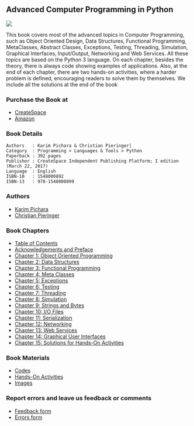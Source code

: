 ## Advanced Computer Programming in Python

![](https://advancedpythonprogramming.github.io/images/cover-front.png)

This book covers most of the advanced topics in Computer Programming, such as Object Oriented Design, Data Structures, Functional Programming, MetaClasses, Abstract Classes, Exceptions, Testing, Threading, Simulation, Graphical Interfaces, Input/Output, Networking and Web Services. All these topics are based on the Python 3 language. On each chapter, besides the theory, there is always code showing examples of applications. Also, at the end of each chapter, there are two hands-on activities, where a harder problem is defined, encouraging readers to solve them by themselves. We include all the solutions at the end of the book

### Purchase the Book at
* [CreateSpace](https://www.createspace.com/7030528)
* [Amazon](https://www.amazon.com/Advanced-Computer-Programming-Python-Pichara/dp/1548000892/ref=sr_1_1?ie=UTF8&qid=1502384552&sr=8-1&keywords=pieringer)

### Book Details
```
Authors   : Karim Pichara & Christian Pieringer|
Category  : Programming > Languages & Tools > Python
Paperback : 392 pages
Publisher : CreateSpace Independent Publishing Platform; I edition (March 22, 2017)
Language  : English
ISBN-10   : 1548000892
ISBN-13   : 978-1548000899
```

### Authors

* [Karim Pichara](http://kpichara.ing.puc.cl/)
* [Christian Pieringer](https://cpieringer.github.io/)

### Book Chapters
* [Table of Contents](https://advancedpythonprogramming.github.io/Book_Chapters/00_Table_of_Contents.pdf)
* [Acknowledgements and Preface](https://advancedpythonprogramming.github.io/Book_Chapters/01_Ack_Preface.pdf)
* [Chapter 1: Object Oriented Programming](https://advancedpythonprogramming.github.io/Book_Chapters/Chapter_1_OOP.pdf)
* [Chapter 2: Data Structures](https://advancedpythonprogramming.github.io/Book_Chapters/Chapter_2_Data_Structures.pdf)
* [Chapter 3: Functional Programming](https://advancedpythonprogramming.github.io/Book_Chapters/Chapter_3_Functional_Prog.pdf)
* [Chapter 4: Meta Classes](https://advancedpythonprogramming.github.io/Book_Chapters/Chapter_4_Meta_Classes.pdf)
* [Chapter 5: Exceptions](https://advancedpythonprogramming.github.io/Book_Chapters/Chapter_5_Exceptions.pdf)
* [Chapter 6: Testing](https://advancedpythonprogramming.github.io/Book_Chapters/Chapter_6_Testing.pdf)
* [Chapter 7: Threading](https://advancedpythonprogramming.github.io/Book_Chapters/Chapter_7_Threading.pdf)
* [Chapter 8: Simulation](https://advancedpythonprogramming.github.io/Book_Chapters/Chapter_8_Simulation.pdf)
* [Chapter 9: Strings and Bytes](https://advancedpythonprogramming.github.io/Book_Chapters/Chapter_9_Strings_Bytes.pdf)
* [Chapter 10: I/O Files](https://advancedpythonprogramming.github.io/Book_Chapters/Chapter_10_I_O_Files.pdf)
* [Chapter 11: Serialization](https://advancedpythonprogramming.github.io/Book_Chapters/Chapter_11_Serialization.pdf)
* [Chapter 12: Networking](https://advancedpythonprogramming.github.io/Book_Chapters/Chapter_12_Networking.pdf)
* [Chapter 13: Web Services](https://advancedpythonprogramming.github.io/Book_Chapters/Chapter_13_Web_Services.pdf)
* [Chapter 14: Graphical User Interfaces](https://advancedpythonprogramming.github.io/Book_Chapters/Chapter_14_GUI.pdf)
* [Chapter 15: Solutions for Hands-On Activities](https://advancedpythonprogramming.github.io/Book_Chapters/Chapter_15_Solutions.pdf)


### Book Materials
* [Codes](https://github.com/advancedpythonprogramming/chapter_codes)
* [Hands-On Activities](https://github.com/advancedpythonprogramming/hands-on-activities)
* [Images]()

### Report errors and leave us feedback or comments
* [Feedback form](https://goo.gl/forms/PsZWdlb8AIXEiVH73)
* [Errors form](https://goo.gl/forms/4q6hDBYcP9FpK0pi2)
